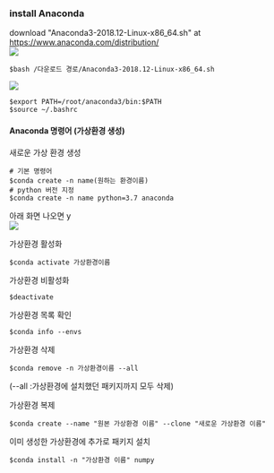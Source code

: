 ### install Anaconda  
download "Anaconda3-2018.12-Linux-x86_64.sh" at https://www.anaconda.com/distribution/  
![
](https://lh3.googleusercontent.com/1kuoUZg4YUMQ1Da8jG4DelSpeE0udbP-ZWjeAK7bC6saLP0qZzYPXfywi3lY0SJep5V4kCqb1FI "download_anaconda")

    $bash /다운로드 경로/Anaconda3-2018.12-Linux-x86_64.sh  
![
](https://lh3.googleusercontent.com/IiB6GVCRHOq1NUCn4Vu-ZPsoBs8COtdwQCvWO-n_iczIj8nut3GEkI-8Y9Rw2FnBMBdgSmQOxCs "installanaconda")

    $export PATH=/root/anaconda3/bin:$PATH
    $source ~/.bashrc

#### ​Anaconda 명령어 (가상환경 생성)  
새로운 가상 환경 생성  

    # 기본 명령어  
    $conda create -n name(원하는 환경이름)  ​  
    # python 버전 지정  
    $conda create -n name python=3.7 anaconda   
    

아래 화면 나오면 y  
![
](https://lh3.googleusercontent.com/Hdv-wH7KxNf-49xQmOs-eniTJX6koKBNhVwSEqVcS1YU1B8AMXaotOqerK7TY0RCJcywHo9jLRQ "create")

가상환경 활성화  

    $conda activate 가상환경이름

가상환경 비활성화  

    $deactivate  

가상환경 목록 확인  

    $conda info --envs  

가상환경 삭제  

    $conda remove -n 가상환경이름 --all  
(--all :가상환경에 설치했던 패키지까지 모두 삭제)  

가상환경 복제  

    $conda create --name "원본 가상환경 이름" --clone "새로운 가상환경 이름"  

이미 생성한 가상환경에 추가로 패키지 설치  

    $conda install -n "가상환경 이름" numpy  



<!--stackedit_data:
eyJoaXN0b3J5IjpbLTE0MzYwOTQ3NzIsLTM5MzMyMTg0MF19
-->
